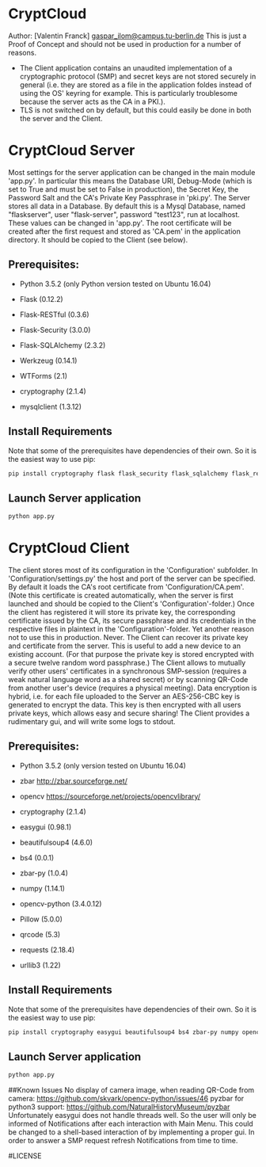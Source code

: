 # CryptCloud
Author: [Valentin Franck] <gaspar_ilom@campus.tu-berlin.de>
This is just a Proof of Concept and should not be used in production for a number of reasons.
* The Client application contains an unaudited implementation of a cryptographic protocol (SMP) and secret keys are not stored securely in general (i.e. they are stored as a file in the application foldes instead of using the OS' keyring for example. This is particularly troublesome because the server acts as the CA in a PKI.).
* TLS is not switched on by default, but this could easily be done in both the server and the Client.

# CryptCloud Server
Most settings for the server application can be changed in the main module 'app.py'. In particular this means the Database URI, Debug-Mode (which is set to True and must be set to False in production), the Secret Key, the Password Salt and the CA's Private Key Passphrase in
'pki.py'.
The Server stores all data in a Database. By default this is a Mysql Database, named "flaskserver", user "flask-server", password "test123", run at localhost. These values can be changed in 'app.py'.
The root certificate will be created after the first request and stored as 'CA.pem' in the application directory. It should be copied to the Client (see below).

## Prerequisites:
* Python 3.5.2 (only Python version tested on Ubuntu 16.04)

* Flask (0.12.2)
* Flask-RESTful (0.3.6)
* Flask-Security (3.0.0)
* Flask-SQLAlchemy (2.3.2)
* Werkzeug (0.14.1)
* WTForms (2.1)
* cryptography (2.1.4)
* mysqlclient (1.3.12)

## Install Requirements
Note that some of the prerequisites have dependencies of their own. So it is the easiest way to use pip:
```sh
pip install cryptography flask flask_security flask_sqlalchemy flask_restful mysqlclient
```

## Launch Server application
```sh
python app.py
```

# CryptCloud Client
The client stores most of its configuration in the 'Configuration' subfolder. In 'Configuration/settings.py' the host and port of the server can be specified. By default it loads the CA's root certificate from 'Configuration/CA.pem'. (Note this certificate is created automatically, when the server is first launched and should be copied to the Client's 'Configuration'-folder.)
Once the client has registered it will store its private key, the corresponding certificate issued by the CA, its secure passphrase and its credentials in the respective files in plaintext in the 'Configuration'-folder. Yet another reason not to use this in production. Never.
The Client can recover its private key and certificate from the server. This is useful to add a new device to an existing account. (For that purpose the private key is stored encrypted with a secure twelve random word passphrase.)
The Client allows to mutually verify other users' certificates in a synchronous SMP-session (requires a weak natural language word as a shared secret) or by scanning QR-Code from another user's device (requires a physical meeting).
Data encryption is hybrid, i.e. for each file uploaded to the Server an AES-256-CBC key is generated to encrypt the data. This key is then encrypted with all users private keys, which allows easy and secure sharing!
The Client provides a rudimentary gui, and will write some logs to stdout.

## Prerequisites:
* Python 3.5.2 (only version tested on Ubuntu 16.04)
* zbar http://zbar.sourceforge.net/
* opencv https://sourceforge.net/projects/opencvlibrary/

* cryptography (2.1.4)
* easygui (0.98.1)
* beautifulsoup4 (4.6.0)
* bs4 (0.0.1)
* zbar-py (1.0.4)
* numpy (1.14.1)
* opencv-python (3.4.0.12)
* Pillow (5.0.0)
* qrcode (5.3)
* requests (2.18.4)
* urllib3 (1.22)

## Install Requirements
Note that some of the prerequisites have dependencies of their own. So it is the easiest way to use pip:
```sh
pip install cryptography easygui beautifulsoup4 bs4 zbar-py numpy opencv-python Pillow qrcode requests urllib3
```

## Launch Server application
```sh
python app.py
```

##Known Issues
No display of camera image, when reading QR-Code from camera: https://github.com/skvark/opencv-python/issues/46
pyzbar for python3 support: https://github.com/NaturalHistoryMuseum/pyzbar
Unfortunately easygui does not handle threads well. So the user will only be informed of Notifications after each interaction with Main Menu. This could be changed to a shell-based interaction of by implementing a proper gui. In order to answer a SMP request refresh Notifications from time to time.

#LICENSE
